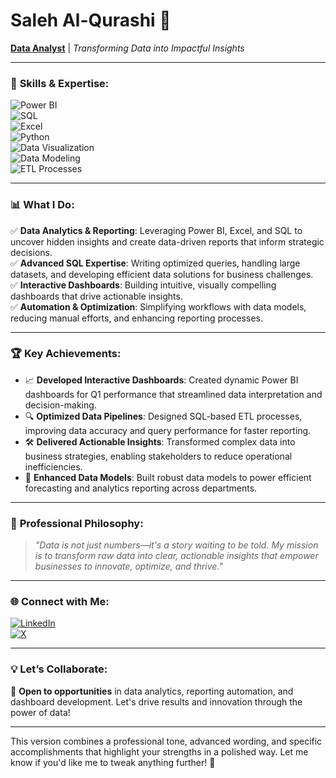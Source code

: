 # **Saleh Al-Qurashi** 👋  
[**Data Analyst**](https://www.linkedin.com/in/saleh-al-qurashi-567766207/) | *Transforming Data into Impactful Insights*  

---  

### 🚀 **Skills & Expertise:**  
![Power BI](https://img.shields.io/badge/Power%20BI-F2C811?style=flat&logo=powerbi&logoColor=black)  
![SQL](https://img.shields.io/badge/SQL-4479A1?style=flat&logo=database&logoColor=white)  
![Excel](https://img.shields.io/badge/Excel-217346?style=flat&logo=microsoft-excel&logoColor=white)  
![Python](https://img.shields.io/badge/Python-3776AB?style=flat&logo=python&logoColor=white)  
![Data Visualization](https://img.shields.io/badge/Data%20Visualization-FF6F00?style=flat&logo=chart&logoColor=white)  
![Data Modeling](https://img.shields.io/badge/Data%20Modeling-8E44AD?style=flat&logo=tableau&logoColor=white)  
![ETL Processes](https://img.shields.io/badge/ETL%20Processes-34495E?style=flat&logo=data&logoColor=white)  

---  

### 📊 **What I Do:**  
✅ **Data Analytics & Reporting**: Leveraging Power BI, Excel, and SQL to uncover hidden insights and create data-driven reports that inform strategic decisions.  
✅ **Advanced SQL Expertise**: Writing optimized queries, handling large datasets, and developing efficient data solutions for business challenges.  
✅ **Interactive Dashboards**: Building intuitive, visually compelling dashboards that drive actionable insights.  
✅ **Automation & Optimization**: Simplifying workflows with data models, reducing manual efforts, and enhancing reporting processes.  

---  

### 🏆 **Key Achievements:**  
- 📈 **Developed Interactive Dashboards**: Created dynamic Power BI dashboards for Q1 performance that streamlined data interpretation and decision-making.  
- 🔍 **Optimized Data Pipelines**: Designed SQL-based ETL processes, improving data accuracy and query performance for faster reporting.  
- 🛠️ **Delivered Actionable Insights**: Transformed complex data into business strategies, enabling stakeholders to reduce operational inefficiencies.  
- 🎯 **Enhanced Data Models**: Built robust data models to power efficient forecasting and analytics reporting across departments.  

---  

### 🌟 **Professional Philosophy:**  
> *"Data is not just numbers—it's a story waiting to be told. My mission is to transform raw data into clear, actionable insights that empower businesses to innovate, optimize, and thrive."*  

---  

### 🌐 **Connect with Me:**  
[![LinkedIn](https://img.shields.io/badge/LinkedIn-0077B5?style=flat&logo=linkedin&logoColor=white)](https://www.linkedin.com/in/saleh-al-qurashi-567766207/)  
[![X](https://img.shields.io/badge/X-000000?style=flat&logo=twitter&logoColor=white)](https://x.com/is__saleh)  

---  

### 💡 **Let’s Collaborate:**  
🔗 **Open to opportunities** in data analytics, reporting automation, and dashboard development. Let's drive results and innovation through the power of data!

---  

This version combines a professional tone, advanced wording, and specific accomplishments that highlight your strengths in a polished way. Let me know if you'd like me to tweak anything further! 🚀

